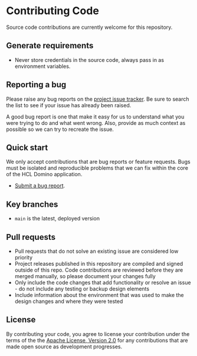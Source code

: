 
# Contributing Code
Source code contributions are currently welcome for this repository.

## Generate requirements

- Never store credentials in the source code, always pass in as environment variables.


## Reporting a bug

Please raise any bug reports on the [project issue tracker](issues).
Be sure to search the list to see if your issue has already been raised.

A good bug report is one that make it easy for us to understand what you were trying to do and what went wrong.
Also, provide as much context as possible so we can try to recreate the issue.

## Quick start

We only accept contributions that are bug reports or feature requests.
Bugs must be isolated and reproducible problems that we can fix within the core of the HCL Domino application. 

* [Submit a bug report](issues).

## Key branches

- `main` is the latest, deployed version

## Pull requests

- Pull requests that do not solve an existing issue are considered low priority
- Project releases published in this repository are compiled and signed outside of this repo. Code contributions are reviewed before they are merged manually, so please document your changes fully
- Only include the code changes that add functionality or resolve an issue - do not include any testing or backup design elements
- Include information about the environment that was used to make the design changes and where they were tested

## License
By contributing your code, you agree to license your contribution under the terms of the the [Apache License, Version 2.0](https://www.apache.org/licenses/LICENSE-2.0) for any contributions that are made open source as development progresses.
